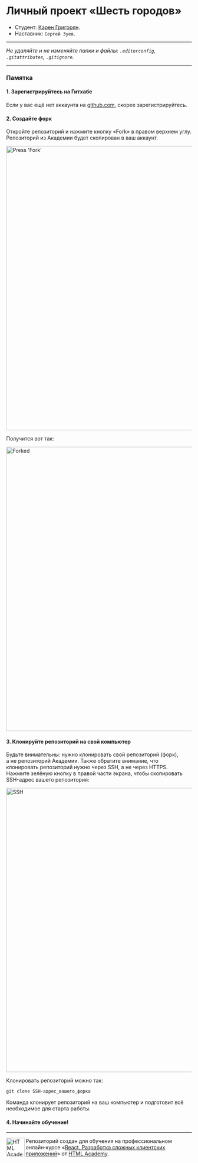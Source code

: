 # Личный проект «Шесть городов»

* Студент: [Карен Григорян](https://up.htmlacademy.ru/react/16/user/1870769).
* Наставник: `Сергей Зуев`.

---

_Не удаляйте и не изменяйте папки и файлы:_
_`.editorconfig`, `.gitattributes`, `.gitignore`._

---

### Памятка

#### 1. Зарегистрируйтесь на Гитхабе

Если у вас ещё нет аккаунта на [github.com](https://github.com/join), скорее зарегистрируйтесь.

#### 2. Создайте форк

Откройте репозиторий и нажмите кнопку «Fork» в правом верхнем углу. Репозиторий из Академии будет скопирован в ваш аккаунт.

<img width="769" alt="Press 'Fork'" src="https://cloud.githubusercontent.com/assets/259739/20264045/a1ddbf40-aa7a-11e6-9a1a-724a1c0123c8.png">

Получится вот так:

<img width="769" alt="Forked" src="https://cloud.githubusercontent.com/assets/259739/20264122/f63219a6-aa7a-11e6-945a-89818fc7c014.png">

#### 3. Клонируйте репозиторий на свой компьютер

Будьте внимательны: нужно клонировать свой репозиторий (форк), а не репозиторий Академии. Также обратите внимание, что клонировать репозиторий нужно через SSH, а не через HTTPS. Нажмите зелёную кнопку в правой части экрана, чтобы скопировать SSH-адрес вашего репозитория:

<img width="769" alt="SSH" src="https://cloud.githubusercontent.com/assets/259739/20264180/42704126-aa7b-11e6-9ab4-73372b812a53.png">

Клонировать репозиторий можно так:

```
git clone SSH-адрес_вашего_форка
```

Команда клонирует репозиторий на ваш компьютер и подготовит всё необходимое для старта работы.

#### 4. Начинайте обучение!

---

<a href="https://htmlacademy.ru/intensive/react"><img align="left" width="50" height="50" title="HTML Academy" src="https://up.htmlacademy.ru/static/img/intensive/react/logo-for-github.png"></a>

Репозиторий создан для обучения на профессиональном онлайн‑курсе «[React. Разработка сложных клиентских приложений](https://htmlacademy.ru/intensive/react)» от [HTML Academy](https://htmlacademy.ru).
